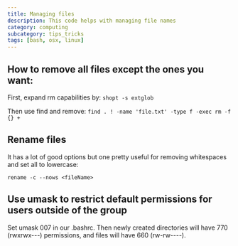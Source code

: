 ```yaml
---
title: Managing files
description: This code helps with managing file names
category: computing
subcategory: tips_tricks
tags: [bash, osx, linux]
---
```


## How to remove all files except the ones you want:

First, expand rm capabilities by:
`shopt -s extglob`

Then use find and remove:
`find . ! -name 'file.txt' -type f -exec rm -f {} +`


## Rename files

  It has a lot of good options but one pretty useful for removing whitespaces and set all to lowercase:

  `rename -c --nows <fileName>`
 
## Use umask to restrict default permissions for users outside of the group

Set umask 007 in our .bashrc. Then newly created directories will have 770 (rwxrwx---) permissions,
and files will have 660 (rw-rw----).
